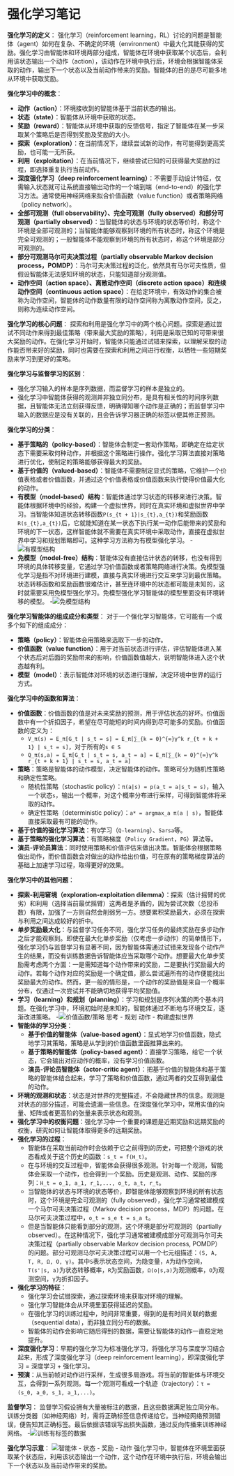 # 强化学习笔记

**强化学习的定义**：
强化学习（reinforcement learning，RL）讨论的问题是智能体（agent）如何在复杂、不确定的环境（environment）中最大化其能获得的奖励。强化学习由智能体和环境两部分组成，智能体在环境中获取某个状态后，会利用该状态输出一个动作（action），该动作在环境中执行后，环境会根据智能体采取的动作，输出下一个状态以及当前动作带来的奖励。智能体的目的是尽可能多地从环境中获取奖励。

**强化学习中的概念**：
- **动作（action）**：环境接收到的智能体基于当前状态的输出。
- **状态（state）**：智能体从环境中获取的状态。
- **奖励（reward）**：智能体从环境中获取的反馈信号，指定了智能体在某一步采取某个策略后是否得到奖励及奖励的大小。
- **探索（exploration）**：在当前情况下，继续尝试新的动作，有可能得到更高奖励，也可能一无所获。
- **利用（exploitation）**：在当前情况下，继续尝试已知的可获得最大奖励的过程，即选择重复执行当前动作。
- **深度强化学习（deep reinforcement learning）**：不需要手动设计特征，仅需输入状态就可让系统直接输出动作的一个端到端（end-to-end）的强化学习方法。通常使用神经网络来拟合价值函数（value function）或者策略网络（policy network）。
- **全部可观测（full observability）、完全可观测（fully observed）和部分可观测（partially observed）**：当智能体的状态与环境的状态等价时，称这个环境是全部可观测的；当智能体能够观察到环境的所有状态时，称这个环境是完全可观测的；一般智能体不能观察到环境的所有状态时，称这个环境是部分可观测的。
- **部分可观测马尔可夫决策过程（partially observable Markov decision process，POMDP）**：马尔可夫决策过程的泛化，依然具有马尔可夫性质，但假设智能体无法感知环境的状态，只能知道部分观测值。
- **动作空间（action space）、离散动作空间（discrete action space）和连续动作空间（continuous action space）**：在给定环境中，有效动作的集合被称为动作空间，智能体的动作数量有限的动作空间称为离散动作空间，反之，则称为连续动作空间。

**强化学习的核心问题**：
探索和利用是强化学习中的两个核心问题。探索是通过尝试不同动作来得到最佳策略（带来最大奖励的策略），利用是采取已知的可带来很大奖励的动作。在强化学习开始时，智能体只能通过试错来探索，以理解采取的动作能否带来好的奖励，同时也需要在探索和利用之间进行权衡，以牺牲一些短期奖励来学习到更好的策略。

**强化学习与监督学习的区别**：
- 强化学习输入的样本是序列数据，而监督学习的样本是独立的。
- 强化学习中智能体获得的观测并非独立同分布，是具有相关性的时间序列数据，且智能体无法立刻获得反馈，明确得知哪个动作是正确的；而监督学习中输入的数据应是没有关联的，且会告诉学习器正确的标签以便其修正预测。

**强化学习的分类**：
- **基于策略的（policy-based）**：智能体会制定一套动作策略，即确定在给定状态下需要采取何种动作，并根据这个策略进行操作。强化学习算法直接对策略进行优化，使制定的策略能够获得最大的奖励。
- **基于价值的（valued-based）**：智能体不需要制定显式的策略，它维护一个价值表格或者价值函数，并通过这个价值表格或价值函数来执行使得价值最大化的动作。
- **有模型（model-based）结构**：智能体通过学习状态的转移来进行决策。智能体根据环境中的经验，构建一个虚拟世界，同时在真实环境和虚拟世界中学习。当智能体知道状态转移函数`P(s_{t + 1}|s_{t},a_{t})`和奖励函数`R(s_{t},a_{t})`后，它就能知道在某一状态下执行某一动作后能带来的奖励和环境的下一状态，这样智能体就不需要在真实环境中采取动作，直接在虚拟世界中学习和规划策略即可。这种学习方法称为有模型强化学习。
    -![有模型结构](https://cdn.jsdelivr.net/gh/FLFoxMail/note-gen-image-sync@main/9aa9f968-5b93-4fea-bbad-976866a9228c.png)
- **免模型（model-free）结构**：智能体没有直接估计状态的转移，也没有得到环境的具体转移变量，它通过学习价值函数或者策略网络进行决策。免模型强化学习是指不对环境进行建模，直接与真实环境进行交互来学习到最优策略。状态转移函数和奖励函数很难估计，甚至连环境中的状态都可能是未知的，这时就需要采用免模型强化学习。免模型强化学习智能体的模型里面没有环境转移的模型。
    -![免模型结构](https://cdn.jsdelivr.net/gh/FLFoxMail/note-gen-image-sync@main/9aa9f968-5b93-4fea-bbad-976866a9228c.png)

**强化学习智能体的组成成分和类型**：
对于一个强化学习智能体，它可能有一个或多个如下的组成成分：
- **策略（policy）**：智能体会用策略来选取下一步的动作。
- **价值函数（value function）**：用于对当前状态进行评估，评估智能体进入某个状态后对后面的奖励带来的影响，价值函数值越大，说明智能体进入这个状态越有利。
- **模型（model）**：表示智能体对环境的状态进行理解，决定环境中世界的运行方式。

**强化学习中的函数和算法**：
- **价值函数**：价值函数的值是对未来奖励的预测，用于评估状态的好坏。价值函数中有一个折扣因子，希望在尽可能短的时间内得到尽可能多的奖励。价值函数的定义为：
    - `V_π(s) = E_π[G_t | s_t = s] = E_π[∑_{k = 0}^{∞}γ^k r_{t + k + 1} | s_t = s]`，对于所有的`s ∈ S`
    - `Q_π(s,a) = E_π[G_t | s_t = s, a_t = a] = E_π[∑_{k = 0}^{∞}γ^k r_{t + k + 1} | s_t = s, a_t = a]`
- **策略**：策略是智能体的动作模型，决定智能体的动作。策略可分为随机性策略和确定性策略。
    - 随机性策略（stochastic policy）：`π(a|s) = p(a_t = a|s_t = s)`，输入一个状态`s`，输出一个概率，对这个概率分布进行采样，可得到智能体将采取的动作。
    - 确定性策略（deterministic policy）：`a* = argmax_a π(a | s)`，智能体直接采取最有可能的动作。
- **基于价值的强化学习算法**：有`Q`学习（`Q-learning`）、`Sarsa`等。
- **基于策略的强化学习算法**：有策略梯度（`Policy Gradient`，`PG`）算法等。
- **演员-评论员算法**：同时使用策略和价值评估来做出决策。智能体会根据策略做出动作，而价值函数会对做出的动作给出价值，可在原有的策略梯度算法的基础上加速学习过程，取得更好的效果。

**强化学习中的其他问题**：
- **探索-利用窘境（exploration-exploitation dilemma）**：探索（估计摇臂的优劣）和利用（选择当前最优摇臂）这两者是矛盾的，因为尝试次数（总投币数）有限，加强了一方则自然会削弱另一方。想要累积奖励最大，必须在探索与利用之间达成较好的折中。
- **单步奖励最大化**：与监督学习任务不同，强化学习任务的最终奖励在多步动作之后才能观察到。即使在最大化单步奖励（仅考虑一步动作）的简单情形下，强化学习仍与监督学习有显著不同，因为智能体需通过试错来发现各个动作产生的结果，而没有训练数据告诉智能体应当采取哪个动作。想要最大化单步奖励需考虑两个方面：一是需知道每个动作带来的奖励，二是要执行奖励最大的动作。若每个动作对应的奖励是一个确定值，那么尝试遍所有的动作便能找出奖励最大的动作。然而，更一般的情形是，一个动作的奖励值是来自一个概率分布，仅通过一次尝试并不能确切地获得平均奖励值。
- **学习（learning）和规划（planning）**：学习和规划是序列决策的两个基本问题。在强化学习中，环境初始时是未知的，智能体通过不断地与环境交互，逐渐改进策略。
    -![价值函数/策略 思考 - 规划 动作 - 构建虚拟世界](https://cdn.jsdelivr.net/gh/FLFoxMail/note-gen-image-sync@main/d07261af-b189-45e2-810f-8520e9517280.png)
- **智能体的学习分类**：
    - **基于价值的智能体（value-based agent）**：显式地学习价值函数，隐式地学习其策略，策略是从学到的价值函数里面推算出来的。
    - **基于策略的智能体（policy-based agent）**：直接学习策略，给它一个状态，它会输出对应动作的概率，没有学习价值函数。
    - **演员-评论员智能体（actor-critic agent）**：把基于价值的智能体和基于策略的智能体结合起来，学习了策略和价值函数，通过两者的交互得到最佳的动作。
- **环境的观测和状态**：状态是对世界的完整描述，不会隐藏世界的信息。观测是对状态的部分描述，可能会遗漏一些信息。在深度强化学习中，常用实值的向量、矩阵或者更高阶的张量来表示状态和观测。
- **强化学习中的权衡问题**：强化学习中一个重要的课题是近期奖励和远期奖励的权衡，研究如何让智能体取得更多的远期奖励。
- **强化学习的过程**：
    - 智能体在采取当前动作时会依赖于它之前得到的历史，可把整个游戏的状态看成关于这个历史的函数：`s_t = f(H_t)`。
    - 在与环境的交互过程中，智能体会获得很多观测。针对每一个观测，智能体会采取一个动作，也会得到一个奖励。历史是观测、动作、奖励的序列：`H_t = o_1, a_1, r_1,..., o_t, a_t, r_t`。
    - 当智能体的状态与环境的状态等价，即智能体能够观察到环境的所有状态时，这个环境是完全可观测的（fully observed），强化学习通常被建模成一个马尔可夫决策过程（Markov decision process，MDP）的问题。在马尔可夫决策过程中，`o_t = s_e t = s_a t`。
    - 但是当智能体只能看到部分的观测，这个环境是部分可观测的（partially observed）。在这种情况下，强化学习通常被建模成部分可观测马尔可夫决策过程（partially observable Markov decision process, POMDP）的问题。部分可观测马尔可夫决策过程可以用一个七元组描述：`(S, A, T, R, Ω, O, γ)`。其中`S`表示状态空间，为隐变量，`A`为动作空间，`T(s'|s, a)`为状态转移概率，`R`为奖励函数，`Ω(o|s,a)`为观测概率，`O`为观测空间，`γ`为折扣因子。
- **强化学习的特征**：
    - 强化学习会试错探索，通过探索环境来获取对环境的理解。
    - 强化学习智能体会从环境里面获得延迟的奖励。
    - 在强化学习的训练过程中，时间非常重要，得到的是有时间关联的数据（sequential data），而非独立同分布的数据。
    - 智能体的动作会影响它随后得到的数据，需要让智能体的动作一直稳定地提升。
- **深度强化学习**：早期的强化学习为标准强化学习，将强化学习与深度学习结合起来，形成了深度强化学习（deep reinforcement learning），即深度强化学习 = 深度学习 + 强化学习。
- **预演**：从当前帧对动作进行采样，生成很多局游戏。将当前的智能体与环境交互，会得到一系列观测。每一个观测可看成一个轨迹（trajectory）：`τ = (s_0, a_0, s_1, a_1,...)`。

**监督学习**：
监督学习假设拥有大量被标注的数据，且这些数据满足独立同分布。训练分类器（如神经网络）时，需将正确标签信息传递给它。当神经网络预测错误，便告知其正确标签。最后依据该错误写出损失函数，通过反向传播来训练神经网络。
    -![训练有标签的数据](https://cdn.jsdelivr.net/gh/FLFoxMail/note-gen-image-sync@main/d1ced0f1-aaba-4d0a-afdb-c67fc0519a62.png)

**强化学习示意**：
![智能体 - 状态 - 奖励 - 动作](https://cdn.jsdelivr.net/gh/FLFoxMail/note-gen-image-sync@main/151a782f-4ff9-43a7-b3d1-3a673ae59267.png) 强化学习中，智能体在环境里面获取某个状态后，利用该状态输出一个动作，这个动作在环境中执行后，环境会输出下一个状态以及当前动作带来的奖励。 